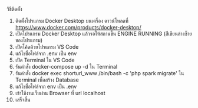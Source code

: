 วิธีติดตั้ง

1. ติดตั้งโปรแกรม Docker Desktop บนเครื่อง ดาวน์โหลดที่ https://www.docker.com/products/docker-desktop/
2. เปิดโปรแกรม Docker Desktop แล้วรอให้สถานขึ้น ENGINE RUNNING (สีเขียนล่างซ๊ายของโปรแกรม)
3. เปิดโค้ดด้วยโปรแกรม VS Code
4. แก้ไขชื่อไฟล์จาก .env เป็น env
5. เปิด Terminal ใน VS Code
6. รันคำสั่ง docker-compose up -d ใน Terminal
7. รันคำสั่ง docker exec shorturl_www /bin/bash -c 'php spark migrate' ใน Terminal เพื่อสร้าง Database 
8. แก้ไขชื่อไฟล์จาก env เป็น .env
9. เข้าใช้งานเว็บผ่าน Browser ที่ url localhost
10. เสร็จสิ้น
